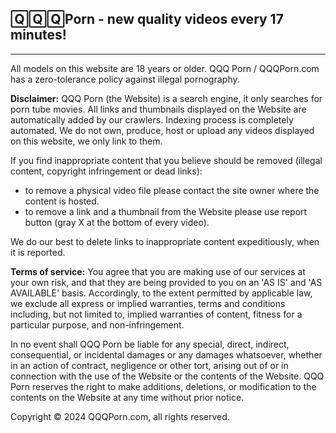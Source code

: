 🅀🅀🅀Porn - new quality videos every 17 minutes!
-------------------------------------------------

* * *

All models on this website are 18 years or older. QQQ Porn / QQQPorn.com has a zero-tolerance policy against illegal pornography.

**Disclaimer:** QQQ Porn (the Website) is a search engine, it only searches for porn tube movies. All links and thumbnails displayed on the Website are automatically added by our crawlers. Indexing process is completely automated. We do not own, produce, host or upload any videos displayed on this website, we only link to them.

If you find inappropriate content that you believe should be removed (illegal content, copyright infringement or dead links):

* to remove a physical video file please contact the site owner where the content is hosted.
* to remove a link and a thumbnail from the Website please use report button (gray X at the bottom of every video).

We do our best to delete links to inappropriate content expeditiously, when it is reported.

**Terms of service:** You agree that you are making use of our services at your own risk, and that they are being provided to you on an 'AS IS' and 'AS AVAILABLE' basis. Accordingly, to the extent permitted by applicable law, we exclude all express or implied warranties, terms and conditions including, but not limited to, implied warranties of content, fitness for a particular purpose, and non-infringement.

In no event shall QQQ Porn be liable for any special, direct, indirect, consequential, or incidental damages or any damages whatsoever, whether in an action of contract, negligence or other tort, arising out of or in connection with the use of the Website or the contents of the Website. QQQ Porn reserves the right to make additions, deletions, or modification to the contents on the Website at any time without prior notice.

Copyright © 2024 QQQPorn.com, all rights reserved.